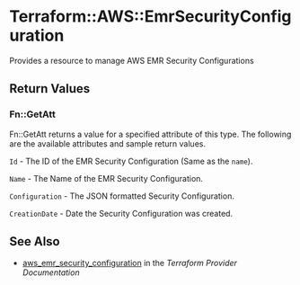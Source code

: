 # Terraform::AWS::EmrSecurityConfiguration

Provides a resource to manage AWS EMR Security Configurations

## Return Values

### Fn::GetAtt

Fn::GetAtt returns a value for a specified attribute of this type. The following are the available attributes and sample return values.

`Id` - The ID of the EMR Security Configuration (Same as the `name`).

`Name` - The Name of the EMR Security Configuration.

`Configuration` - The JSON formatted Security Configuration.

`CreationDate` - Date the Security Configuration was created.

## See Also

* [aws_emr_security_configuration](https://www.terraform.io/docs/providers/aws/r/emr_security_configuration.html) in the _Terraform Provider Documentation_
